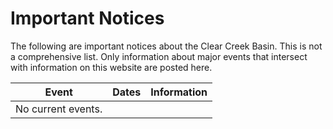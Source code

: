 # Important Notices #

The following are important notices about the Clear Creek Basin.
This is not a comprehensive list.
Only information about major events that intersect with information on this website are posted here.

| **Event** | **Dates** | **Information** |
| -- | -- | -- |
| No current events. | | |
